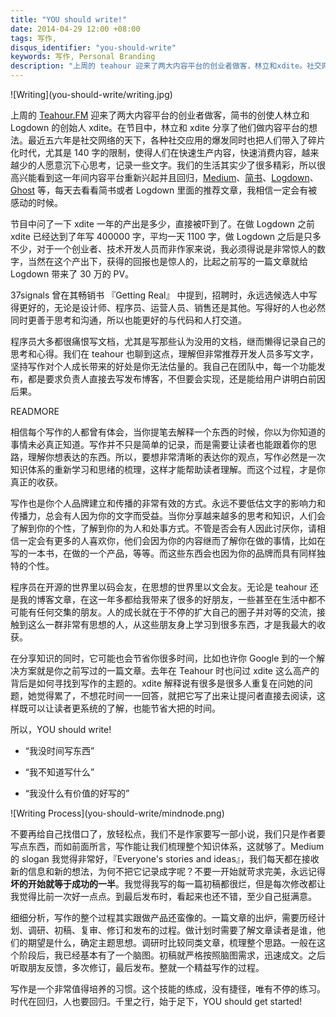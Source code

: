 ```yaml
---
title: "YOU should write!"
date: 2014-04-29 12:00 +08:00
tags: 写作,
disqus_identifier: "you-should-write"
keywords: 写作, Personal Branding
description: "上周的 teahour 迎来了两大内容平台的创业者做客，林立和xdite。社交网站的爆发同时也给人带入了碎片化时代，人们在快速消费内容，快速生产内容，越来越少的人愿意沉下心思考，记录一些文字，少了很多精彩。所以很高兴能看到这一年间内容平台的真正回归。不要低估文字的力量，写作能给我们生活工作带来很多好处。"
---
```


<aside class="aside">
    ![Writing](you-should-write/writing.jpg)
</aside>


上周的 [Teahour.FM](http://teahour.fm/2014/04/28/the-story-of-jianshu.html) 迎来了两大内容平台的创业者做客，简书的创使人林立和 Logdown 的创始人 xdite。在节目中，林立和 xdite 分享了他们做内容平台的想法。最近五六年是社交网络的天下，各种社交应用的爆发同时也把人们带入了碎片化时代，尤其是 140 字的限制，使得人们在快速生产内容，快速消费内容，越来越少的人愿意沉下心思考，记录一些文字。我们的生活其实少了很多精彩，所以很高兴能看到这一年间内容平台重新兴起并且回归，[Medium](https://medium.com/)、[简书](http://jianshu.io/)、[Logdown](http://logdown.com/)、[Ghost](http://ghost.org/) 等，每天去看看简书或者 Logdown 里面的推荐文章，我相信一定会有被感动的时候。

节目中问了一下 xdite 一年的产出是多少，直接被吓到了。在做 Logdown 之前 xdite 已经达到了年写 400000 字，平均一天 1100 字，做 Logdown 之后是只多不少，对于一个创业者、技术开发人员而非作家来说，我必须得说是非常惊人的数字，当然在这个产出下，获得的回报也是惊人的，比起之前写的一篇文章就给 Logdown 带来了 30 万的 PV。

37signals 曾在其畅销书 『Getting Real』 中提到，招聘时，永远选候选人中写得更好的，无论是设计师、程序员、运营人员、销售还是其他。写得好的人也必然同时更善于思考和沟通，所以也能更好的与代码和人打交道。

程序员大多都很痛恨写文档，尤其是写那些认为没用的文档，继而懒得记录自己的思考和心得。我们在 teahour 也聊到这点，理解但非常推荐开发人员多写文字，坚持写作对个人成长带来的好处是你无法估量的。我自己在团队中，每一个功能发布，都是要求负责人直接去写发布博客，不但要会实现，还是能给用户讲明白前因后果。

READMORE

相信每个写作的人都曾有体会，当你提笔去解释一个东西的时候，你以为你知道的事情未必真正知道。写作并不只是简单的记录，而是需要让读者也能跟着你的思路，理解你想表达的东西。所以，要想非常清晰的表达你的观点，写作必然是一次知识体系的重新学习和思绪的梳理，这样才能帮助读者理解。而这个过程，才是你真正的收获。

写作也是你个人品牌建立和传播的非常有效的方式。永远不要低估文字的影响力和传播力，总会有人因为你的文字而受益。当你分享越来越多的思考和知识，人们会了解到你的个性，了解到你的为人和处事方式。不管是否会有人因此讨厌你，请相信一定会有更多的人喜欢你，他们会因为你的内容继而了解你在做的事情，比如在写的一本书，在做的一个产品，等等。而这些东西会也因为你的品牌而具有同样独特的个性。

程序员在开源的世界里以码会友，在思想的世界里以文会友。无论是 teahour 还是我的博客文章，在这一年多都给我带来了很多的好朋友，一些甚至在生活中都不可能有任何交集的朋友。人的成长就在于不停的扩大自己的圈子并对等的交流，接触到这么一群非常有思想的人，从这些朋友身上学习到很多东西，才是我最大的收获。

在分享知识的同时，它可能也会节省你很多时间，比如也许你 Google 到的一个解决方案就是你之前写过的一篇文章。去年在 Teahour 时也问过 xdite 这么高产的背后是如何寻找到写作的主题的。xdite 解释说有很多是很多人重复在问她的问题，她觉得累了，不想花时间一一回答，就把它写了出来让提问者直接去阅读，这样既可以让读者更系统的了解，也能节省大把的时间。

所以，YOU should write!

* “我没时间写东西”

* “我不知道写什么”

* “我没什么有价值的好写的”

<aside class="aside">
    ![Writing Process](you-should-write/mindnode.png)
</aside>

不要再给自己找借口了，放轻松点，我们不是作家要写一部小说，我们只是作者要写点东西，而如前面所言，写作能让我们梳理整个知识体系，这就够了。Medium 的 slogan 我觉得非常好，『Everyone's stories and ideas』，我们每天都在接收新的信息和新的想法，为何不把它记录成字呢？不要一开始就苛求完美，永远记得**坏的开始就等于成功的一半**。我觉得我写的每一篇初稿都很烂，但是每次修改都让我觉得比前一次好一点点。到最后发布时，看起来也还不错，至少自己挺满意。

细细分析，写作的整个过程其实跟做产品还蛮像的。一篇文章的出炉，需要历经计划、调研、初稿、复审、修订和发布的过程。做计划时需要了解文章读者是谁，他们的期望是什么，确定主题思想。调研时比较同类文章，梳理整个思路。一般在这个阶段后，我已经基本有了一个脑图。初稿就严格按照脑图需求，迅速成文。之后听取朋友反馈，多次修订，最后发布。整就一个精益写作的过程。

写作是一个非常值得培养的习惯。这个技能的练成，没有捷径，唯有不停的练习。时代在回归，人也要回归。千里之行，始于足下，YOU should get started!
